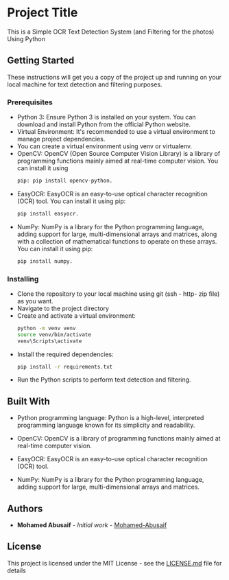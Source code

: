 # Project Title

This is a Simple OCR Text Detection System (and Filtering for the photos) Using Python

## Getting Started

These instructions will get you a copy of the project up and running on your local machine for text detection and filtering purposes.

### Prerequisites

- Python 3: Ensure Python 3 is installed on your system. You can download and install Python from the official Python website.
- Virtual Environment: It's recommended to use a virtual environment to manage project dependencies.
- You can create a virtual environment using venv or virtualenv.
- OpenCV: OpenCV (Open Source Computer Vision Library) is a library of programming functions mainly aimed at real-time computer vision. You can install it using
  ```python
  pip: pip install opencv-python.
  ```
- EasyOCR: EasyOCR is an easy-to-use optical character recognition (OCR) tool. You can install it using pip:
  ```python
  pip install easyocr.
  ```
- NumPy: NumPy is a library for the Python programming language, adding support for large, multi-dimensional arrays and matrices, along with a collection of mathematical functions to operate on these arrays. You can install it using pip:
  ```python
  pip install numpy.
  ```

### Installing

- Clone the repository to your local machine using git (ssh - http- zip file) as you want.
- Navigate to the project directory
- Create and activate a virtual environment:
  ```bash
  python -m venv venv
  source venv/bin/activate
  venv\Scripts\activate
  ```
- Install the required dependencies:
  ```bash
  pip install -r requirements.txt
  ```
- Run the Python scripts to perform text detection and filtering.

## Built With

- Python programming language: Python is a high-level, interpreted programming language known for its simplicity and readability.

- OpenCV: OpenCV is a library of programming functions mainly aimed at real-time computer vision.

- EasyOCR: EasyOCR is an easy-to-use optical character recognition (OCR) tool.

- NumPy: NumPy is a library for the Python programming language, adding support for large, multi-dimensional arrays and matrices.

## Authors

- **Mohamed Abusaif** - _Initial work_ - [Mohamed-Abusaif](https://github.com/Mohamed-Abusaif)

## License

This project is licensed under the MIT License - see the [LICENSE.md](LICENSE.md) file for details
